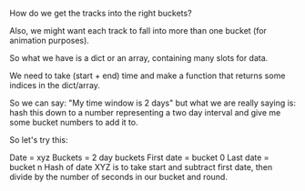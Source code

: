 How do we get the tracks into the right buckets?

Also, we might want each track to fall into more than one bucket (for animation purposes).

So what we have is a dict or an array, containing many slots for data.

We need to take (start + end) time and make a function that returns some indices in the dict/array.

So we can say: "My time window is 2 days" but what we are really saying is: hash this down to a number representing a two day interval and give me some bucket numbers to add it to.

So let's try this:

Date = xyz
Buckets = 2 day buckets
First date = bucket 0
Last date = bucket n
Hash of date XYZ is to take start and subtract first date, then divide by the number of seconds in our bucket and round.
